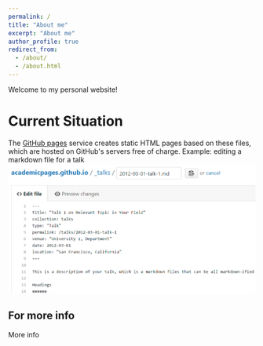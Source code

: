 ```yaml
---
permalink: /
title: "About me"
excerpt: "About me"
author_profile: true
redirect_from: 
  - /about/
  - /about.html
---
```


Welcome to my personal website!

Current Situation
======
The [GitHub pages](https://pages.github.com/) service creates static HTML pages based on these files, which are hosted on GitHub's servers free of charge.
Example: editing a markdown file for a talk
![Editing a markdown file for a talk](/images/editing-talk.png)

For more info
------
More info
